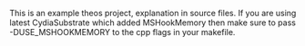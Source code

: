 This is an example theos project, explanation in source files.
If you are using latest CydiaSubstrate which added MSHookMemory then make sure to pass -DUSE_MSHOOKMEMORY to the cpp flags in your makefile.